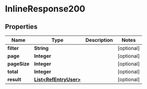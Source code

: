 # InlineResponse200

## Properties
Name | Type | Description | Notes
------------ | ------------- | ------------- | -------------
**filter** | **String** |  |  [optional]
**page** | **Integer** |  |  [optional]
**pageSize** | **Integer** |  |  [optional]
**total** | **Integer** |  |  [optional]
**result** | [**List&lt;RefEntryUser&gt;**](RefEntryUser.md) |  |  [optional]
